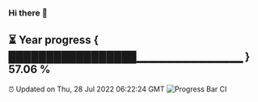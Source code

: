 ### Hi there 👋
⏳ Year progress { █████████████████▁▁▁▁▁▁▁▁▁▁▁▁▁ } 57.06 %
---
⏰ Updated on Thu, 28 Jul 2022 06:22:24 GMT
![Progress Bar CI](https://github.com/liununu/liununu/workflows/Progress%20Bar%20CI/badge.svg)
